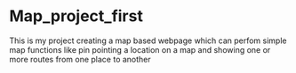 # Map_project_first
 This is my project creating a map based webpage which can perfom simple map functions like pin pointing a location on a map and showing one or more routes from one place to another
